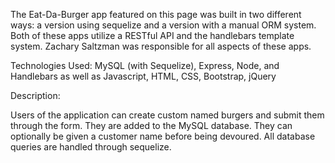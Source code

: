 The Eat-Da-Burger app featured on this page was built in two different ways: a version using sequelize and a version with a manual ORM system.  Both of these apps utilize a RESTful API and the handlebars template system.  Zachary Saltzman was responsible for all aspects of these apps.

Technologies Used: MySQL (with Sequelize), Express, Node, and Handlebars as well as Javascript, HTML, CSS, Bootstrap, jQuery

Description:

Users of the application can create custom named burgers and submit them through the form.  They are added to the MySQL database.  They can optionally be given a customer name before being devoured.  All database queries are handled through sequelize.
